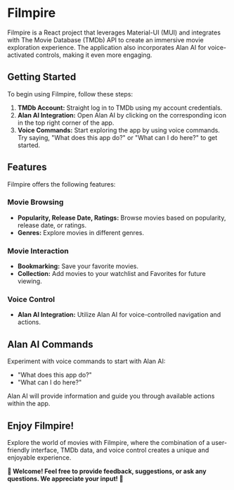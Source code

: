 # Filmpire

Filmpire is a React project that leverages Material-UI (MUI) and integrates with The Movie Database (TMDb) API to create an immersive movie exploration experience. The application also incorporates Alan AI for voice-activated controls, making it even more engaging.

## Getting Started

To begin using Filmpire, follow these steps:

1. **TMDb Account:** Straight log in to TMDb using my account credentials.
2. **Alan AI Integration:** Open Alan AI by clicking on the corresponding icon in the top right corner of the app.
3. **Voice Commands:** Start exploring the app by using voice commands. Try saying, "What does this app do?" or "What can I do here?" to get started.

## Features

Filmpire offers the following features:

### Movie Browsing
- **Popularity, Release Date, Ratings:** Browse movies based on popularity, release date, or ratings.
- **Genres:** Explore movies in different genres.

### Movie Interaction
- **Bookmarking:** Save your favorite movies.
- **Collection:** Add movies to your watchlist and Favorites for future viewing.

### Voice Control
- **Alan AI Integration:** Utilize Alan AI for voice-controlled navigation and actions.

## Alan AI Commands

Experiment with voice commands to start with Alan AI:
- "What does this app do?"
- "What can I do here?"

Alan AI will provide information and guide you through available actions within the app.

## Enjoy Filmpire!

Explore the world of movies with Filmpire, where the combination of a user-friendly interface, TMDb data, and voice control creates a unique and enjoyable experience.

**🚀 Welcome! Feel free to provide feedback, suggestions, or ask any questions. We appreciate your input! 🌟**